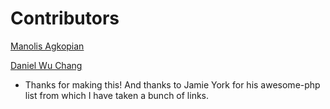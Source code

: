 # Contributors #

[Manolis Agkopian](https://github.com/magkopian)

[Daniel Wu Chang](https://github.com/danielwuchang)

 * Thanks for making this! And thanks to Jamie York for his awesome-php list from which I have taken a bunch of links.
